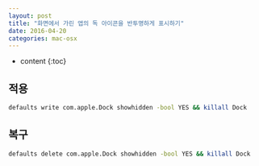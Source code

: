 ```yaml
---
layout: post
title: "화면에서 가린 앱의 독 아이콘을 반투명하게 표시하기"
date: 2016-04-20
categories: mac-osx
---
```


* content
{:toc}

## 적용

```bash
defaults write com.apple.Dock showhidden -bool YES && killall Dock
```

## 복구

```bash
defaults delete com.apple.Dock showhidden -bool YES && killall Dock
```